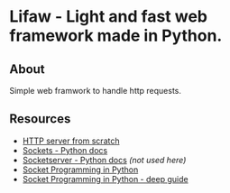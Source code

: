 # Lifaw - Light and fast web framework made in Python.

## About
Simple web framwork to handle http requests.

## Resources
* [HTTP server from scratch](https://medium.com/from-the-scratch/http-server-what-do-you-need-to-know-to-build-a-simple-http-server-from-scratch-d1ef8945e4fa)
* [Sockets - Python docs](https://docs.python.org/3/howto/sockets.html)
* [Socketserver - Python docs](https://docs.python.org/3/library/socketserver.html) _(not used here)_
* [Socket Programming in Python](https://www.geeksforgeeks.org/socket-programming-python/)
* [Socket Programming in Python - deep guide](https://realpython.com/python-sockets/)
